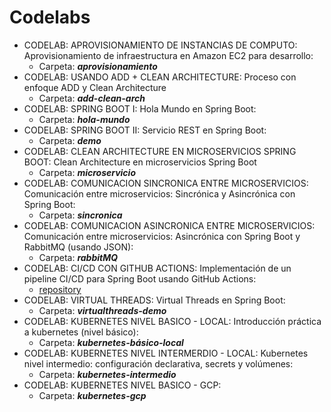 # Codelabs
- CODELAB: APROVISIONAMIENTO DE INSTANCIAS DE COMPUTO: Aprovisionamiento de infraestructura en Amazon EC2 para desarrollo:
  - Carpeta: ***aprovisionamiento***
- CODELAB: USANDO ADD + CLEAN ARCHITECTURE: Proceso con enfoque ADD y Clean Architecture
  - Carpeta: ***add-clean-arch***
- CODELAB: SPRING BOOT I: Hola Mundo en Spring Boot:
  - Carpeta: ***hola-mundo***
- CODELAB: SPRING BOOT II: Servicio REST en Spring Boot:
  - Carpeta: ***demo***
- CODELAB: CLEAN ARCHITECTURE EN MICROSERVICIOS SPRING BOOT: Clean Architecture en microservicios Spring Boot
  - Carpeta: ***microservicio***
- CODELAB: COMUNICACION SINCRONICA ENTRE MICROSERVICIOS: Comunicación entre microservicios: Sincrónica y Asincrónica con Spring Boot:
  - Carpeta: ***sincronica***
- CODELAB: COMUNICACION ASINCRONICA ENTRE MICROSERVICIOS: Comunicación entre microservicios: Asincrónica con Spring Boot y RabbitMQ (usando JSON):
  - Carpeta: ***rabbitMQ***
- CODELAB: CI/CD CON GITHUB ACTIONS: Implementación de un pipeline CI/CD para Spring Boot usando GitHub Actions:
  - [repository](https://github.com/Esmeralda-RG/cliente-service)
- CODELAB: VIRTUAL THREADS: Virtual Threads en Spring Boot:
  - Carpeta: ***virtualthreads-demo***
- CODELAB: KUBERNETES NIVEL BASICO - LOCAL: Introducción práctica a kubernetes (nivel básico):
  - Carpeta: ***kubernetes-básico-local***
- CODELAB: KUBERNETES NIVEL INTERMERDIO - LOCAL: Kubernetes nivel intermedio: configuración declarativa, secrets y volúmenes:
  - Carpeta: ***kubernetes-intermedio***
- CODELAB: KUBERNETES NIVEL BASICO - GCP:
  - Carpeta: ***kubernetes-gcp***
